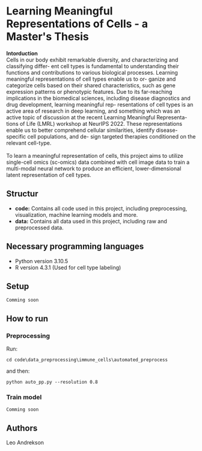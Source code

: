 # Learning Meaningful Representations of Cells - a Master's Thesis

**Intorduction**
<br>
Cells in our body exhibit remarkable diversity, and characterizing and classifying differ-
ent cell types is fundamental to understanding their functions and contributions to various
biological processes. Learning meaningful representations of cell types enable us to or-
ganize and categorize cells based on their shared characteristics, such as gene expression
patterns or phenotypic features. Due to its far-reaching implications in the biomedical
sciences, including disease diagnostics and drug development, learning meaningful rep-
resentations of cell types is an active area of research in deep learning, and something
which was an active topic of discussion at the recent Learning Meaningful Representa-
tions of Life (LMRL) workshop at NeurIPS 2022. These representations enable us to
better comprehend cellular similarities, identify disease-specific cell populations, and de-
sign targeted therapies conditioned on the relevant cell-type.
<br><br>
To learn a meaningful representation of cells, this project aims to utilize single-cell omics
(sc-omics) data combined with cell image data to train a multi-modal neural network to
produce an efficient, lower-dimensional latent representation of cell types.

## Structur
- **code:** Contains all code used in this project, including preprocessing, visualization, machine learning models and more.
- **data:** Contains all data used in this project, including raw and preprocessed data.

## Necessary programming languages
- Python version 3.10.5
- R version 4.3.1 (Used for cell type labeling)

## Setup
```
Comming soon
```

## How to run

### Preprocessing
Run:
```
cd code\data_preprocessing\immune_cells\automated_preprocess
```
and then:
```
python auto_pp.py --resolution 0.8
```

### Train model
```
Comming soon
```

## Authors
Leo Andrekson
